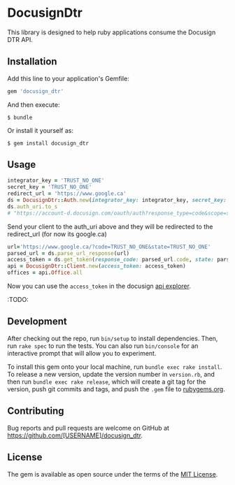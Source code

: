 # DocusignDtr
This library is designed to help ruby applications consume the Docusign DTR API.

## Installation

Add this line to your application's Gemfile:

```ruby
gem 'docusign_dtr'
```

And then execute:

    $ bundle

Or install it yourself as:

    $ gem install docusign_dtr

## Usage

```ruby
integrator_key = 'TRUST_NO_ONE'
secret_key = 'TRUST_NO_ONE'
redirect_url = 'https://www.google.ca'
ds = DocusignDtr::Auth.new(integrator_key: integrator_key, secret_key: secret_key, redirect_uri: redirect_url)
ds.auth_uri.to_s
# "https://account-d.docusign.com/oauth/auth?response_type=code&scope=signature&client_id=TRUST_NO_ONEstate=TRUST_NO_ONE&redirect_uri=https%3A%2F%2Fwww.google.ca"
```

Send your client to the auth_uri above and they will be redirected to the redirect_url  (for now its google.ca)

```ruby
url='https://www.google.ca/?code=TRUST_NO_ONE&state=TRUST_NO_ONE'
parsed_url = ds.parse_url_response(url)
access_token = ds.get_token(response_code: parsed_url.code, state: parsed_url.state).access_token
api = DocusignDtr::Client.new(access_token: access_token)
offices = api.Office.all
```

Now you can use the ```access_token``` in the docusign [api explorer](https://stage.cartavi.com/restapi/swashbuckle/ui/index).

:TODO:

## Development

After checking out the repo, run `bin/setup` to install dependencies. Then, run `rake spec` to run the tests. You can also run `bin/console` for an interactive prompt that will allow you to experiment.

To install this gem onto your local machine, run `bundle exec rake install`. To release a new version, update the version number in `version.rb`, and then run `bundle exec rake release`, which will create a git tag for the version, push git commits and tags, and push the `.gem` file to [rubygems.org](https://rubygems.org).

## Contributing

Bug reports and pull requests are welcome on GitHub at https://github.com/[USERNAME]/docusign_dtr.

## License

The gem is available as open source under the terms of the [MIT License](http://opensource.org/licenses/MIT).
